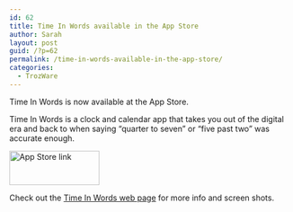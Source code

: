 ```yaml
---
id: 62
title: Time In Words available in the App Store
author: Sarah
layout: post
guid: /?p=62
permalink: /time-in-words-available-in-the-app-store/
categories:
  - TrozWare
---
```

Time In Words is now available at the App Store.

Time In Words is a clock and calendar app that takes you out of the digital era and back to when saying “quarter to seven” or “five past two” was accurate enough.

[<img class="aligncenter" title="App Store link" src="http://www.picapod.com/wp-content/uploads/2012/01/appstore-iOS.png" alt="App Store link" width="160" height="61" />][1]

Check out the [Time In Words web page][2] for more info and screen shots.

 [1]: http://itunes.apple.com/app/time-in-words/id498403851
 [2]: /time-in-words/